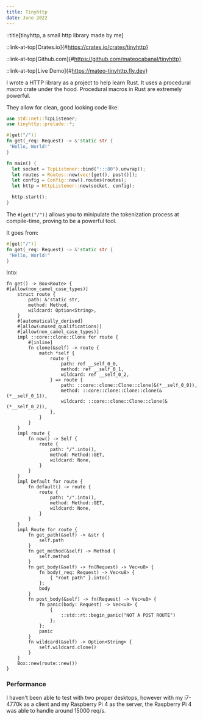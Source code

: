 ```yaml
---
title: Tinyhttp
date: June 2022
---
```


::title[tinyhttp, a small http library made by me]

::link-at-top[Crates.io]{#https://crates.io/crates/tinyhttp}

::link-at-top[Github.com]{#https://github.com/mateocabanal/tinyhttp}

::link-at-top[Live Demo]{#https://mateo-tinyhttp.fly.dev}


I wrote a HTTP library as a project to help learn Rust. It uses a procedural macro crate under the hood. Procedural macros in Rust are extremely powerful.

They allow for clean, good looking code like:

```rust
use std::net::TcpListener;
use tinyhttp::prelude::*;

#[get("/")]
fn get(_req: Request) -> &'static str {
 "Hello, World!"
}

fn main() {
  let socket = TcpListener::bind(":::80").unwrap();
  let routes = Routes::new(vec![get(), post()]);
  let config = Config::new().routes(routes);
  let http = HttpListener::new(socket, config);

  http.start();
}
```

The `#[get("/")]` allows you to minipulate the tokenization process at compile-time, proving to be a powerful tool.

It goes from:

```rust
#[get("/")]
fn get(_req: Request) -> &'static str {
 "Hello, World!"
}
```

Into:

```rust+close
fn get() -> Box<Route> {
#[allow(non_camel_case_types)]
    struct route {
        path: &'static str,
        method: Method,
        wildcard: Option<String>,
    }
    #[automatically_derived]
    #[allow(unused_qualifications)]
    #[allow(non_camel_case_types)]
    impl ::core::clone::Clone for route {
        #[inline]
        fn clone(&self) -> route {
            match *self {
                route {
                    path: ref __self_0_0,
                    method: ref __self_0_1,
                    wildcard: ref __self_0_2,
                } => route {
                    path: ::core::clone::Clone::clone(&(*__self_0_0)),
                    method: ::core::clone::Clone::clone(&(*__self_0_1)),
                    wildcard: ::core::clone::Clone::clone(&(*__self_0_2)),
                },
            }
        }
    }
    impl route {
        fn new() -> Self {
            route {
                path: "/".into(),
                method: Method::GET,
                wildcard: None,
            }
        }
    }
    impl Default for route {
        fn default() -> route {
            route {
                path: "/".into(),
                method: Method::GET,
                wildcard: None,
            }
        }
    }
    impl Route for route {
        fn get_path(&self) -> &str {
            self.path
        }
        fn get_method(&self) -> Method {
            self.method
        }
        fn get_body(&self) -> fn(Request) -> Vec<u8> {
            fn body(_req: Request) -> Vec<u8> {
                { "root path" }.into()
            };
            body
        }
        fn post_body(&self) -> fn(Request) -> Vec<u8> {
            fn panic(body: Request) -> Vec<u8> {
                {
                    ::std::rt::begin_panic("NOT A POST ROUTE")
                };
            };
            panic
        }
        fn wildcard(&self) -> Option<String> {
            self.wildcard.clone()
        }
    }
    Box::new(route::new())
}
```
### Performance

I haven't been able to test with two proper desktops, however with my i7-4770k as a client and my Raspberry Pi 4 as the server, the Raspberry Pi 4 was able to handle around 15000 req/s.
